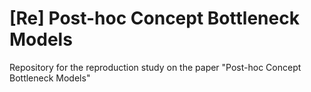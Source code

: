 # [Re] Post-hoc Concept Bottleneck Models
Repository for the reproduction study on the paper "Post-hoc Concept Bottleneck Models"
